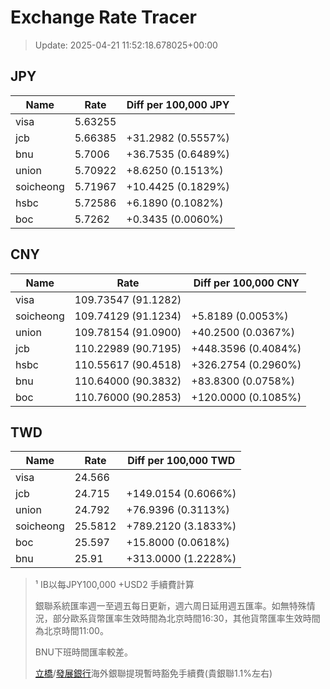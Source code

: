 # Exchange Rate Tracer

> Update: 2025-04-21 11:52:18.678025+00:00

## JPY

| Name      |    Rate | Diff per 100,000 JPY   |
|-----------|---------|------------------------|
| visa      | 5.63255 |                        |
| jcb       | 5.66385 | +31.2982 (0.5557%)     |
| bnu       | 5.7006  | +36.7535 (0.6489%)     |
| union     | 5.70922 | +8.6250 (0.1513%)      |
| soicheong | 5.71967 | +10.4425 (0.1829%)     |
| hsbc      | 5.72586 | +6.1890 (0.1082%)      |
| boc       | 5.7262  | +0.3435 (0.0060%)      |

## CNY

| Name      | Rate                | Diff per 100,000 CNY   |
|-----------|---------------------|------------------------|
| visa      | 109.73547	(91.1282) |                        |
| soicheong | 109.74129	(91.1234) | +5.8189 (0.0053%)      |
| union     | 109.78154	(91.0900) | +40.2500 (0.0367%)     |
| jcb       | 110.22989	(90.7195) | +448.3596 (0.4084%)    |
| hsbc      | 110.55617	(90.4518) | +326.2754 (0.2960%)    |
| bnu       | 110.64000	(90.3832) | +83.8300 (0.0758%)     |
| boc       | 110.76000	(90.2853) | +120.0000 (0.1085%)    |

## TWD

| Name      |    Rate | Diff per 100,000 TWD   |
|-----------|---------|------------------------|
| visa      | 24.566  |                        |
| jcb       | 24.715  | +149.0154 (0.6066%)    |
| union     | 24.792  | +76.9396 (0.3113%)     |
| soicheong | 25.5812 | +789.2120 (3.1833%)    |
| boc       | 25.597  | +15.8000 (0.0618%)     |
| bnu       | 25.91   | +313.0000 (1.2228%)    |


> ¹ IB以每JPY100,000 +USD2 手續費計算
>
> 銀聯系統匯率週一至週五每日更新，週六周日延用週五匯率。如無特殊情況，部分歐系貨幣匯率生效時間為北京時間16:30，其他貨幣匯率生效時間為北京時間11:00。
>
> BNU下班時間匯率較差。
>
> [立橋](https://www.wlbank.com.mo/uploads/ueditor/file/20181211/1544536513900230.pdf)/[發展銀行](https://www.mdb.com.mo/Service_Charges_20230728.pdf)海外銀聯提現暫時豁免手續費(貴銀聯1.1%左右)

